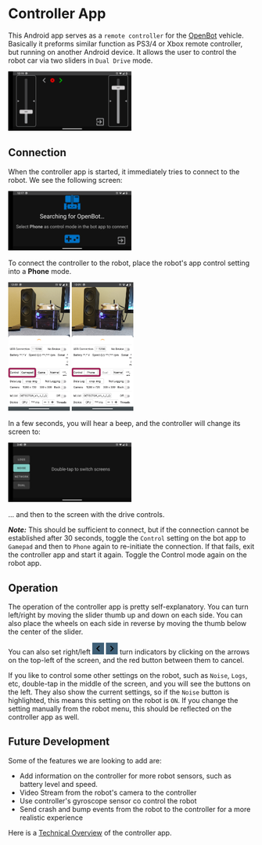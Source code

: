 # Controller App

This Android app serves as a `remote controller` for the [OpenBot](https://www.openbot.org) vehicle.  Basically it preforms similar function as PS3/4 or Xbox remote controller, but running on another Android device. It allows the user to control the robot car via two sliders in `Dual Drive` mode.

<p float="left">
  <img src="../../docs/images/controller_main_screen.png" width="50%" />
</p>

## Connection

When the controller app is started, it immediately tries to connect to the robot. We see the following screen:

<p float="left">
  <img src="../../docs/images/controller_pre_connect.png" width="50%" />
</p>

To connect the controller to the robot, place the robot's app control setting into a **Phone** mode.

<p float="left">
  <img src="../../docs/images/app_controller_settings_1.png" width="25%" />
  <img src="../../docs/images/app_controller_settings_2.png" width="25%" />
</p>

In a few seconds, you will hear a beep, and the controller will change its screen to:

<p float="left">
  <img src="../../docs/images/controller_command_buttons.png" width="50%" />
</p>

... and then to the screen with the drive controls.

***Note:*** This should be sufficient to connect, but if the connection cannot be established after 30 seconds, toggle the `Control` setting on the bot app to `Gamepad`
and then to `Phone` again to re-initiate the connection. If that fails, exit the controller app and start it again. Toggle the Control mode again on the robot app.

## Operation

The operation of the controller app is pretty self-explanatory. You can turn left/right by moving the slider thumb up and down on each side. You can also place the wheels
on each side in reverse by moving the thumb below the center of the slider.

You can also set right/left
<img src="../../docs/images/keyboard_arrow_left-24px.svg" height="24"/> 
<img src="../../docs/images/keyboard_arrow_right-24px.svg" height="24"/> 
turn indicators by clicking on the arrows on the top-left of the screen, and the red button between them to cancel.

If you like to control some other settings on the robot, such as `Noise`, `Logs`, etc, double-tap in the middle of the screen, and you will see the buttons on the left.
They also show the current settings, so if the `Noise` button is highlighted, this means this setting on the robot is `ON`. If you change the setting manually from
 the robot menu, this should be reflected on the controller app as well.
 
## Future Development

Some of the features we are looking to add are:

- Add information on the controller for more robot sensors, such as battery level and speed.
- Video Stream from the robot's camera to the controller
- Use controller's gyroscope sensor co control the robot
- Send crash and bump events from the robot to the controller for a more realistic experience

Here is a [Technical Overview](../../docs/technical/OpenBotController.pdf) of the controller app.